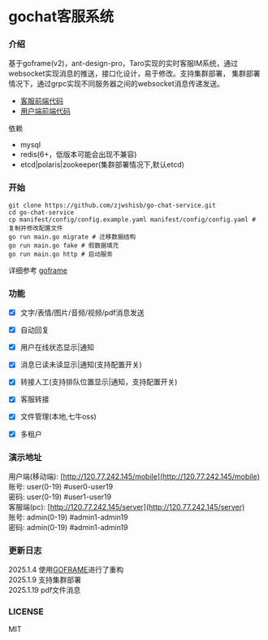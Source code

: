 # gochat客服系统

### 介绍
基于goframe(v2)，ant-design-pro，Taro实现的实时客服IM系统，通过websocket实现消息的推送，接口化设计，易于修改。支持集群部署，
集群部署情况下，通过grpc实现不同服务器之间的websocket消息传递发送。


- [客服前端代码](https://github.com/zjwshisb/service-frontend)
- [用户端前端代码](https://github.com/zjwshisb/service-user)

依赖
- mysql
- redis(6+，低版本可能会出现不兼容)
- etcd|polaris|zookeeper(集群部署情况下,默认etcd)


### 开始
```shell
git clone https://github.com/zjwshisb/go-chat-service.git
cd go-chat-service
cp manifest/config/config.example.yaml manifest/config/config.yaml # 复制并修改配置文件
go run main.go migrate # 迁移数据结构
go run main.go fake # 假数据填充
go run main.go http # 启动服务
```
详细参考 [goframe](https://goframe.org/)

### 功能

- [x] 文字/表情/图片/音频/视频/pdf消息发送
- [x] 自动回复
- [x] 用户在线状态显示|通知
- [x] 消息已读未读显示|通知(支持配置开关)
- [X] 转接人工(支持排队位置显示|通知，支持配置开关)
- [x] 客服转接
- [x] 文件管理(本地,七牛oss)
- [X] 多租户


### 演示地址

用户端(移动端): [http://120.77.242.145/mobile](http://120.77.242.145/mobile)  
账号: user(0-19) #user0-user19  
密码: user(0-19) #user1-user19  
客服端(pc): [http://120.77.242.145/server](http://120.77.242.145/server)  
账号: admin(0-19) #admin1-admin19  
密码: admin(0-19) #admin1-admin19

### 更新日志

2025.1.4 使用[GOFRAME](https://github.com/gogf/gf)进行了重构  
2025.1.9 支持集群部署  
2025.1.19 pdf文件消息

### LICENSE

MIT
